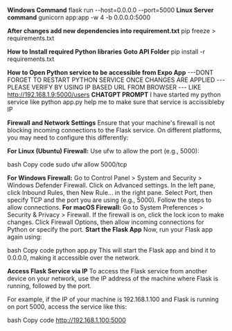 **Windows Command**
flask run --host=0.0.0.0 --port=5000
**Linux Server command**
gunicorn app:app -w 4 -b 0.0.0.0:5000

**After changes add new dependencies into requirement.txt**
pip freeze > requirements.txt

**How to Install required Python libraries**
**Goto API Folder**
pip install -r requirements.txt


**How to Open Python service to be accessible from Expo App**
---DONT FORGET TO RESTART PYTHON SERVICE ONCE CHANGES ARE APPLIED
---PLEASE VERIFY BY USING IP BASED URL FROM BROWSER
--- LIKE http://192.168.1.9:5000/users
**CHATGPT PROMPT**
I have started my python service like python app.py
help me to make sure that service is accissibleby IP

**Firewall and Network Settings**
Ensure that your machine's firewall is not blocking incoming connections to the Flask service. On different platforms, you may need to configure this differently:

**For Linux (Ubuntu) Firewall:**
Use ufw to allow the port (e.g., 5000):

bash
Copy code
sudo ufw allow 5000/tcp

**For Windows Firewall:**
Go to Control Panel > System and Security > Windows Defender Firewall.
Click on Advanced settings.
In the left pane, click Inbound Rules, then New Rule... in the right pane.
Select Port, then specify TCP and the port you are using (e.g., 5000).
Follow the steps to allow connections.
**For macOS Firewall:**
Go to System Preferences > Security & Privacy > Firewall.
If the firewall is on, click the lock icon to make changes.
Click Firewall Options, then allow incoming connections for Python or specify the port.
**Start the Flask App**
Now, run your Flask app again using:

bash
Copy code
python app.py
This will start the Flask app and bind it to 0.0.0.0, making it accessible over the network.

**Access Flask Service via IP**
To access the Flask service from another device on your network, use the IP address of the machine where Flask is running, followed by the port.

For example, if the IP of your machine is 192.168.1.100 and Flask is running on port 5000, access the service like this:

bash
Copy code
http://192.168.1.100:5000